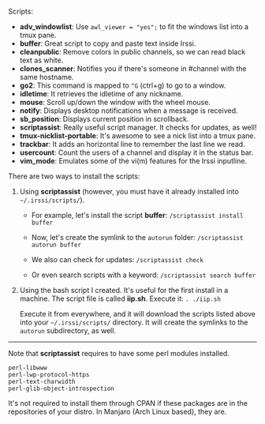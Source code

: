 Scripts:
* **adv_windowlist**: Use `awl_viewer = "yes";` to fit the windows list into a tmux pane.
* **buffer**: Great script to copy and paste text inside Irssi.
* **cleanpublic**: Remove colors in public channels, so we can read black text as white.
* **clones_scanner**: Notifies you if there's someone in #channel with the same hostname.
* **go2**: This command is mapped to `^G` (ctrl+g) to go to a window.
* **idletime**: It retrieves the idletime of any nickname.
* **mouse**: Scroll up/down the window with the wheel mouse.
* **notify**: Displays desktop notifications when a message is received.
* **sb_position**: Displays current position in scrollback.
* **scriptassist**: Really useful script manager. It checks for updates, as well!
* **tmux-nicklist-portable**: It's awesome to see a nick list into a tmux pane.
* **trackbar**: It adds an horizontal line to remember the last line we read.
* **usercount**: Count the users of a channel and display it in the status bar.
* **vim_mode**: Emulates some of the vi(m) features for the Irssi inputline.

There are two ways to install the scripts:

1. Using **scriptassist** (however, you must have it already installed into `~/.irssi/scripts/`).

	- For example, let's install the script **buffer**:
	`/scriptassist install buffer`

	- Now, let's create the symlink to the `autorun` folder:
	`/scriptassist autorun buffer`

	- We also can check for updates:
	`/scriptassist check`

	- Or even search scripts with a keyword:
	`/scriptassist search buffer`

2. Using the bash script I created. It's useful for the first install in a machine. The script file is called **iip.sh**. Execute it:
`. ./iip.sh`

	Execute it from everywhere, and it will download the scripts listed above into your `~/.irssi/scripts/` directory. It will create the symlinks to the `autorun` subdirectory, as well.

---

Note that **scriptassist** requires to have some perl modules installed.

```
perl-libwww
perl-lwp-protocol-https
perl-text-charwidth
perl-glib-object-introspection
```

It's not required to install them through CPAN if these packages are in the repositories of your distro. In Manjaro (Arch Linux based), they are.
